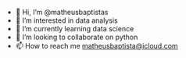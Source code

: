 - 👋 Hi, I’m @matheusbaptistas
- 👀 I’m interested in data analysis
- 🌱 I’m currently learning data science
- 💞️ I’m looking to collaborate on python
- 📫 How to reach me matheusbaptista@icloud.com

<!---
matheusbaptistas/matheusbaptistas is a ✨ special ✨ repository because its `README.md` (this file) appears on your GitHub profile.
You can click the Preview link to take a look at your changes.
--->
